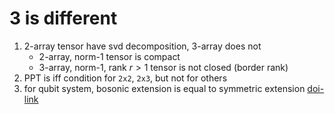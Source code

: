 # 3 is different

1. 2-array tensor have svd decomposition, 3-array does not
   * 2-array, norm-1 tensor is compact
   * 3-array, norm-1, rank $r>1$ tensor is not closed (border rank)
2. PPT is iff condition for `2x2`, `2x3`, but not for others
3. for qubit system, bosonic extension is equal to symmetric extension [doi-link](https://doi.org/10.1103/PhysRevA.99.012332)
